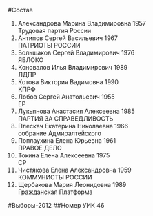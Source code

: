 #Состав
1. Александрова Марина Владимировна 1957   
    Трудовая партия России
2. Антипов Сергей Васильевич 1967   
    ПАТРИОТЫ РОССИИ
3. Большаков Сергей Владимирович 1976   
    ЯБЛОКО
4. Коновалов Илья Владимирович 1989   
    ЛДПР
5. Котова Виктория Вадимовна 1990   
    КПРФ
6. Лобов Сергей Анатольевич 1955   
    ЕР
7. Лукьянова Анастасия Алексеевна 1985   
    ПАРТИЯ ЗА СПРАВЕДЛИВОСТЬ
8. Плескач Екатерина Николаевна 1966   
    собрание Адмиралтейского
9. Поплаухина Елена Юрьевна 1961   
    ПРАВОЕ ДЕЛО
10. Токина Елена Алексеевна 1975   
    СР
11. Чистякова Елена Александровна 1959   
    КОММУНИСТЫ РОССИИ
12. Щербакова Мария Леонидовна 1989   
    Гражданская Платформа

#Выборы-2012
##Номер УИК
46